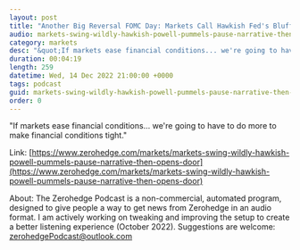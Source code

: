 ```yaml
---
layout: post
title: "Another Big Reversal FOMC Day: Markets Call Hawkish Fed's Bluff"
audio: markets-swing-wildly-hawkish-powell-pummels-pause-narrative-then-opens-door-0
category: markets
desc: "&quot;If markets ease financial conditions... we're going to have to do more to make financial conditions tight.&quot;"
duration: 00:04:19
length: 259
datetime: Wed, 14 Dec 2022 21:00:00 +0000
tags: podcast
guid: markets-swing-wildly-hawkish-powell-pummels-pause-narrative-then-opens-door-0
order: 0
---
```

&quot;If markets ease financial conditions... we're going to have to do more to make financial conditions tight.&quot;

Link: [https://www.zerohedge.com/markets/markets-swing-wildly-hawkish-powell-pummels-pause-narrative-then-opens-door](https://www.zerohedge.com/markets/markets-swing-wildly-hawkish-powell-pummels-pause-narrative-then-opens-door)

About: The Zerohedge Podcast is a non-commercial, automated program, designed to give people a way to get news from Zerohedge in an audio format.  I am actively working on tweaking and improving the setup to create a better listening experience (October 2022).  Suggestions are welcome: [zerohedgePodcast@outlook.com](mailto:zerohedgePodcast@outlook.com)